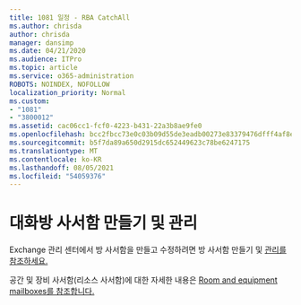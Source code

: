 ```yaml
---
title: 1081 일정 - RBA CatchAll
ms.author: chrisda
author: chrisda
manager: dansimp
ms.date: 04/21/2020
ms.audience: ITPro
ms.topic: article
ms.service: o365-administration
ROBOTS: NOINDEX, NOFOLLOW
localization_priority: Normal
ms.custom:
- "1081"
- "3800012"
ms.assetid: cac06cc1-fcf0-4223-b431-22a3b8ae9fe0
ms.openlocfilehash: bcc2fbcc73e0c03b09d55de3eadb00273e83379476dfff4af8e2c758c91230d5
ms.sourcegitcommit: b5f7da89a650d2915dc652449623c78be6247175
ms.translationtype: MT
ms.contentlocale: ko-KR
ms.lasthandoff: 08/05/2021
ms.locfileid: "54059376"
---
```

# <a name="create-and-manage-room-mailboxes"></a>대화방 사서함 만들기 및 관리

Exchange 관리 센터에서 방 사서함을 만들고 수정하려면 방 사서함 만들기 및 [관리를 참조하세요.](https://docs.microsoft.com/Exchange/recipients/room-mailboxes)

공간 및 장비 사서함(리소스 사서함)에 대한 자세한 내용은 [Room and equipment mailboxes를 참조합니다.](https://docs.microsoft.com/microsoft-365/admin/manage/room-and-equipment-mailboxes)
